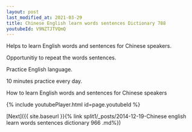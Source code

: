 ```yaml
---
layout: post
last_modified_at: 2021-03-29
title: Chinese English learn words sentences Dictionary 788 
youtubeId: V9NZTJTVQmQ
---
```

 
 
Helps to learn English words and sentences for Chinese speakers.

Opportunitiy to repeat the words sentences. 

Practice English language. 
 
10 minutes practice every day. 
 
How to learn English words and sentences for Chinese speakers 
 
{% include youtubePlayer.html id=page.youtubeId %}
 
 
[Next]({{ site.baseurl }}{% link  split1/_posts/2014-12-19-Chinese english learn words sentences dictionary 966 .md%})
 
